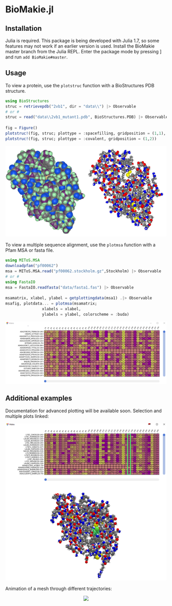 # BioMakie.jl

## Installation

Julia is required. This package is being developed with Julia 1.7, so some features may not work 
if an earlier version is used. Install the BioMakie master branch from the Julia REPL. Enter the 
package mode by pressing ] and run `add BioMakie#master`.

## Usage

To view a protein, use the `plotstruc` function with a BioStructures PDB structure.

```julia
using BioStructures
struc = retrievepdb("2vb1", dir = "data\\") |> Observable
# or #
struc = read("data\\2vb1_mutant1.pdb", BioStructures.PDB) |> Observable

fig = Figure()
plotstruc!(fig, struc; plottype = :spacefilling, gridposition = (1,1), atomcolors = aquacolors)
plotstruc!(fig, struc; plottype = :covalent, gridposition = (1,2))
```
<p align="center"><img src="assets/vdwcov.png"></p>

To view a multiple sequence alignment, use the `plotmsa` function with a Pfam MSA or fasta file.

```julia
using MIToS.MSA
downloadpfam("pf00062")
msa = MIToS.MSA.read("pf00062.stockholm.gz",Stockholm) |> Observable
# or #
using FastaIO
msa = FastaIO.readfasta("data/fasta1.fas") |> Observable

msamatrix, xlabel, ylabel = getplottingdata(msa1) .|> Observable
msafig, plotdata... = plotmsa(msamatrix;
				xlabels = xlabel, 	
				ylabels = ylabel, colorscheme = :buda)
```
<p align="center"><img src="assets/msa.png"></p>

## Additional examples

Documentation for advanced plotting will be available soon. 
Selection and multiple plots linked:
<p align="center"><img src="assets/selectres.png"></p>

Animation of a mesh through different trajectories:
<p align="center"><img src="assets/shapeanimation.gif"></p>
